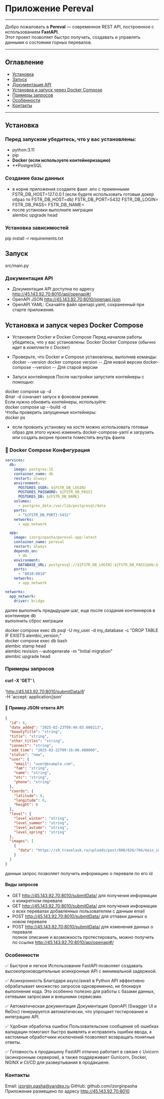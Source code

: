 

# Приложение Pereval
---

Добро пожаловать в **Pereval** — современное REST API, построенное с использованием **FastAPI**.   
Этот проект позволяет быстро получать, создавать и управлять данными о состоянии горных перевалов.  


---

## Оглавление

- [Установка](#установка)
- [Запуск](#запуск)
- [Документация API](#документация-api)
- [Установка и запуск через Docker Compose](#установка-и-запуск-через-docker-compose)
- [Примеры запросов](#примеры-запросов)
- [Особенности](#особенности)
- [Контакты](#контакты)



---

## Установка

### Перед запуском убедитесь, что у вас установлены:

- python:3.11
- pip
- **Docker (если используете контейнеризацию)**
- **PostgreSQL

### Создание базы данных
- в корне приложения создаите фаил .env с пременными 
FSTR_DB_HOST=127.0.0.1 (если будете использовать готовыи докер образ то FSTR_DB_HOST=db)
FSTR_DB_PORT=5432
FSTR_DB_LOGIN=
FSTR_DB_PASS=
FSTR_DB_NAME=
- после установки выполните миграции  
alembic upgrade head

### Установка зависимостей
pip install -r requirements.txt
## Запуск
src/main.py

### Документация API
- Документация API доступна по адресу http://45.143.92.70:8010/api/openapi#/
- OpenAPI JSON http://45.143.92.70:8010/openapi.json
- OpenAPI YAML: Скачайте файл openapi.yaml, сохраненный при старте приложения.

## Установка и запуск через Docker Compose
- Установите Docker и Docker Compose
Перед началом работы убедитесь, что у вас установлены:
Docker
Docker Compose (обычно идет в комплекте с Docker)

- Проверьте, что Docker и Compose установлены, выполнив команды:
docker --version
docker compose version  -- Для новой версии
docker-compose --version  -- Для старой версии
-  Запуск контейнеров
После настройки запустите контейнеры с помощью:

docker compose up -d  
Флаг -d означает запуск в фоновом режиме.  
Если нужно обновить контейнеры, используйте:  
docker compose up --build -d  
Чтобы проверить запущенные контейнеры:  
docker ps  
- если провоить установку на хосте можно использовать готовыи образ
для этого нужно изменить docker-compose-yaml и загрузить или создать вкорне проекта
поместить внутрь фаила  
### 📌 Docker Compose Конфигурация

```yaml
services:  
  db:  
    image: postgres:15  
    container_name: db  
    restart: always  
    environment:  
      POSTGRES_USER: ${FSTR_DB_LOGIN}  
      POSTGRES_PASSWORD: ${FSTR_DB_PASS}  
      POSTGRES_DB: ${FSTR_DB_NAME}  
    volumes:  
      - postgres_data:/var/lib/postgresql/data  
    ports:   
      - "${FSTR_DB_PORT}:5432"  
    networks:  
      - app_network  

  app:  
    image: izorginpasha/pereval-app:latest  
    container_name: pereval  
    restart: always  
    depends_on:  
      - db  
    environment:  
      DATABASE_URL: postgresql://${FSTR_DB_LOGIN}:${FSTR_DB_PASS}@db:${FSTR_DB_PORT}/${FSTR_DB_NAME}         
    ports:  
      - "8010:8010"  
    networks:  
      - app_network  

networks:  
  app_network:  
    driver: bridge 
```

далее выполнить предыдущии шаг, еще после создания контеинеров в контеинере db  
выполнить сброс миграции   
  
docker compose exec db psql -U my_user -d my_database -c "DROP TABLE IF EXISTS alembic_version;"  
docker compose exec db bash  
alembic stamp head  
alembic revision --autogenerate -m "Initial migration"  
alembic upgrade head  


### Примеры запросов
#### curl -X 'GET' \
  'http://45.143.92.70:8010/submitData/6' \
  -H 'accept: application/json'  
  
#### 📌 Пример JSON-ответа API

```json
{
  "id": 6,
  "date_added": "2025-02-23T09:49:03.600213",
  "beautyTitle": "string",
  "title": "string",
  "other_titles": "string",
  "connect": "string",
  "add_time": "2025-02-22T09:16:06.480000",
  "status": "new",
  "user": {
    "email": "user@example.com",
    "fam": "string",
    "name": "string",
    "otc": "string",
    "phone": "string"
  },
  "coords": {
    "latitude": 0,
    "longitude": 0,
    "height": 0
  },
  "level": {
    "level_winter": "string",
    "level_summer": "string",
    "level_autumn": "string",
    "level_spring": "string"
  },
  "images": [
    {
      "data": "https://s9.travelask.ru/uploads/post/000/028/766/main_image/facebook-3703d50448b0b279bd310d3d2ce9f03d.jpg"
    }
  ]
}
```
данныи запрос позволяет получить информацию о перевале по его id  

#### Виды запросов
- GET http://45.143.92.70:8010/submitData/<id> для получения информации о конкретном перевале 
- GET http://45.143.92.70:8010/submitData/<email> для получения информации о всех перевалах 
добавленных пользователем с данным email
- POST http://45.143.92.70:8010/submitData/ для отпавки данных о новом перевале
- POST http://45.143.92.70:8010/submitData/<id> для изменения данных о перевале  
полное описание и возможность протестировать, можно получить по ссылке http://45.143.92.70:8010/api/openapi#/

### Особенности

✅ Быстрое и легкое
Использование FastAPI позволяет создавать высокопроизводительные асинхронные API с минимальной задержкой.  

✅ Асинхронность
Благодаря async/await в Python API эффективно обрабатывает множество запросов одновременно, не блокируя выполнение кода. Это особенно полезно для работы с базами данных, сетевыми запросами и внешними сервисами.

✅ Автоматическая документация
Документация OpenAPI (Swagger UI и ReDoc) генерируется автоматически, что упрощает тестирование и интеграцию API.

✅ Удобная обработка ошибок
Пользовательские сообщения об ошибках валидации помогают быстро выявлять и исправлять ошибки ввода, а кастомные обработчики исключений позволяют возвращать понятные ответы.

✅ Готовность к продакшену
FastAPI отлично работает в связке с Uvicorn (асинхронным сервером), а также поддерживает Gunicorn, Docker, NGINX и CI/CD для развертывания в продакшене.

### Контакты

Email: izorgin.pasha@yandex.ru
GitHub: github.com/izorginpasha
Приложение размещено по адресу http://45.143.92.70:8010